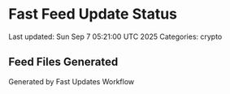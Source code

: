 # Fast Feed Update Status
Last updated: Sun Sep  7 05:21:00 UTC 2025
Categories: crypto

## Feed Files Generated

Generated by Fast Updates Workflow
